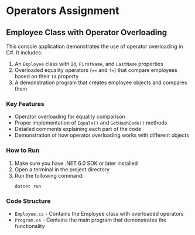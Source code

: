 # Operators Assignment

## Employee Class with Operator Overloading

This console application demonstrates the use of operator overloading in C#. It includes:

1. An `Employee` class with `Id`, `FirstName`, and `LastName` properties
2. Overloaded equality operators (`==` and `!=`) that compare employees based on their `Id` property
3. A demonstration program that creates employee objects and compares them

### Key Features

- Operator overloading for equality comparison
- Proper implementation of `Equals()` and `GetHashCode()` methods
- Detailed comments explaining each part of the code
- Demonstration of how operator overloading works with different objects

### How to Run

1. Make sure you have .NET 6.0 SDK or later installed
2. Open a terminal in the project directory
3. Run the following command:
   ```
   dotnet run
   ```

### Code Structure

- `Employee.cs` - Contains the Employee class with overloaded operators
- `Program.cs` - Contains the main program that demonstrates the functionality
 
